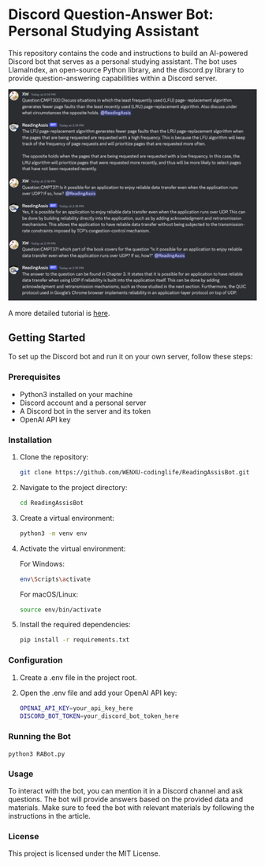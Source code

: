 # Discord Question-Answer Bot: Personal Studying Assistant

This repository contains the code and instructions to build an AI-powered Discord bot that serves as a personal studying assistant. The bot uses LlamaIndex, an open-source Python library, and the discord.py library to provide question-answering capabilities within a Discord server.

![Answers based on provided materials](./img/image.png)

A more detailed tutorial is [here](https://medium.com/@wxxq84/building-a-discord-question-answer-bot-my-personal-studying-assistant-a57666979c3d).

## Getting Started

To set up the Discord bot and run it on your own server, follow these steps:

### Prerequisites

- Python3 installed on your machine
- Discord account and a personal server
- A Discord bot in the server and its token
- OpenAI API key

### Installation

1. Clone the repository:

   ```bash
   git clone https://github.com/WENXU-codinglife/ReadingAssisBot.git
   ```

2. Navigate to the project directory:

    ```bash
    cd ReadingAssisBot
    ```

3. Create a virtual environment:

    ```bash
    python3 -m venv env
    ```

4. Activate the virtual environment:

    For Windows:
    ```bash
    env\Scripts\activate
    ```
    For macOS/Linux:
    ```bash
    source env/bin/activate
    ```   

5. Install the required dependencies:

    ```bash
    pip install -r requirements.txt
    ```    

### Configuration

1. Create a .env file in the project root.

2. Open the .env file and add your OpenAI API key:

    ```bash
    OPENAI_API_KEY=your_api_key_here
    DISCORD_BOT_TOKEN=your_discord_bot_token_here
    ```
### Running the Bot

    python3 RABot.py

### Usage

To interact with the bot, you can mention it in a Discord channel and ask questions. The bot will provide answers based on the provided data and materials. Make sure to feed the bot with relevant materials by following the instructions in the article.

### License

This project is licensed under the MIT License.